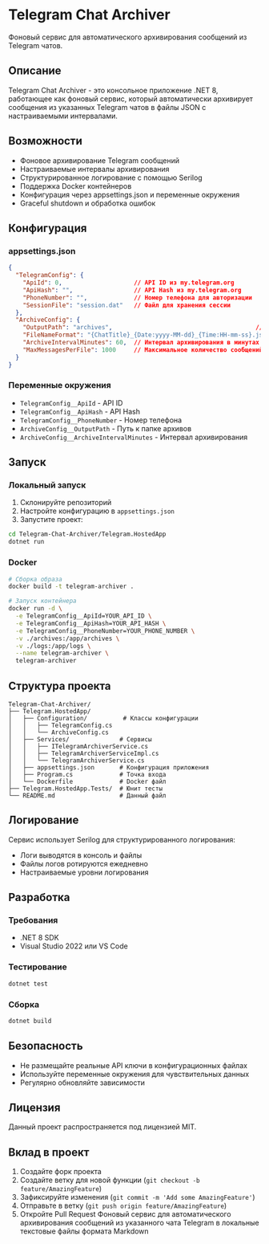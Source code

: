 # Telegram Chat Archiver

Фоновый сервис для автоматического архивирования сообщений из Telegram чатов.

## Описание

Telegram Chat Archiver - это консольное приложение .NET 8, работающее как фоновый сервис, который автоматически архивирует сообщения из указанных Telegram чатов в файлы JSON с настраиваемыми интервалами.

## Возможности

- Фоновое архивирование Telegram сообщений
- Настраиваемые интервалы архивирования
- Структурированное логирование с помощью Serilog
- Поддержка Docker контейнеров
- Конфигурация через appsettings.json и переменные окружения
- Graceful shutdown и обработка ошибок

## Конфигурация

### appsettings.json

```json
{
  "TelegramConfig": {
    "ApiId": 0,                    // API ID из my.telegram.org
    "ApiHash": "",                 // API Hash из my.telegram.org
    "PhoneNumber": "",             // Номер телефона для авторизации
    "SessionFile": "session.dat"   // Файл для хранения сессии
  },
  "ArchiveConfig": {
    "OutputPath": "archives",                                        // Папка для архивов
    "FileNameFormat": "{ChatTitle}_{Date:yyyy-MM-dd}_{Time:HH-mm-ss}.json", // Формат имени файла
    "ArchiveIntervalMinutes": 60,  // Интервал архивирования в минутах
    "MaxMessagesPerFile": 1000     // Максимальное количество сообщений в файле
  }
}
```

### Переменные окружения

- `TelegramConfig__ApiId` - API ID
- `TelegramConfig__ApiHash` - API Hash
- `TelegramConfig__PhoneNumber` - Номер телефона
- `ArchiveConfig__OutputPath` - Путь к папке архивов
- `ArchiveConfig__ArchiveIntervalMinutes` - Интервал архивирования

## Запуск

### Локальный запуск

1. Склонируйте репозиторий
2. Настройте конфигурацию в `appsettings.json`
3. Запустите проект:

```bash
cd Telegram-Chat-Archiver/Telegram.HostedApp
dotnet run
```

### Docker

```bash
# Сборка образа
docker build -t telegram-archiver .

# Запуск контейнера
docker run -d \
  -e TelegramConfig__ApiId=YOUR_API_ID \
  -e TelegramConfig__ApiHash=YOUR_API_HASH \
  -e TelegramConfig__PhoneNumber=YOUR_PHONE_NUMBER \
  -v ./archives:/app/archives \
  -v ./logs:/app/logs \
  --name telegram-archiver \
  telegram-archiver
```

## Структура проекта

```
Telegram-Chat-Archiver/
├── Telegram.HostedApp/
│   ├── Configuration/          # Классы конфигурации
│   │   ├── TelegramConfig.cs
│   │   └── ArchiveConfig.cs
│   ├── Services/              # Сервисы
│   │   ├── ITelegramArchiverService.cs
│   │   ├── TelegramArchiverServiceImpl.cs
│   │   └── TelegramArchiverService.cs
│   ├── appsettings.json       # Конфигурация приложения
│   ├── Program.cs             # Точка входа
│   └── Dockerfile             # Docker файл
├── Telegram.HostedApp.Tests/  # Юнит тесты
└── README.md                  # Данный файл
```

## Логирование

Сервис использует Serilog для структурированного логирования:
- Логи выводятся в консоль и файлы
- Файлы логов ротируются ежедневно
- Настраиваемые уровни логирования

## Разработка

### Требования

- .NET 8 SDK
- Visual Studio 2022 или VS Code

### Тестирование

```bash
dotnet test
```

### Сборка

```bash
dotnet build
```

## Безопасность

- Не размещайте реальные API ключи в конфигурационных файлах
- Используйте переменные окружения для чувствительных данных
- Регулярно обновляйте зависимости

## Лицензия

Данный проект распространяется под лицензией MIT.

## Вклад в проект

1. Создайте форк проекта
2. Создайте ветку для новой функции (`git checkout -b feature/AmazingFeature`)
3. Зафиксируйте изменения (`git commit -m 'Add some AmazingFeature'`)
4. Отправьте в ветку (`git push origin feature/AmazingFeature`)
5. Откройте Pull Request
Фоновый сервис для автоматического архивирования сообщений из указанного чата Telegram в локальные текстовые файлы формата Markdown

